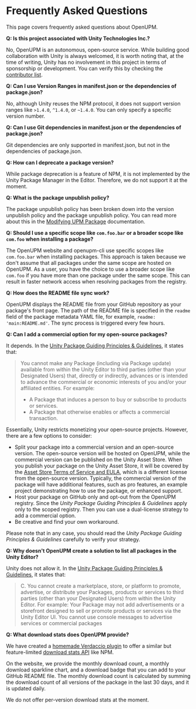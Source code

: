 ---
---
# Frequently Asked Questions

This page covers frequently asked questions about OpenUPM.

**Q: Is this project associated with Unity Technologies Inc.?**

No, OpenUPM is an autonomous, open-source service. While building good collaboration with Unity is always welcomed, it is worth noting that, at the time of writing, Unity has no involvement in this project in terms of sponsorship or development. You can verify this by checking the [contributor list](/contributors/).

**Q: Can I use Version Ranges in manifest.json or the dependencies of package.json?**

No, although Unity reuses the NPM protocol, it does not support version ranges like `>1.4.0`, `^1.4.0`, or `~1.4.0`. You can only specify a specific version number.

**Q: Can I use Git dependencies in manifest.json or the dependencies of package.json?**

Git dependencies are only supported in manifest.json, but not in the dependencies of package.json.

**Q: How can I deprecate a package version?**

While package deprecation is a feature of NPM, it is not implemented by the Unity Package Manager in the Editor. Therefore, we do not support it at the moment.

**Q: What is the package unpublish policy?**

The package unpublish policy has been broken down into the version unpublish policy and the package unpublish policy. You can read more about this in the [Modifying UPM Package](./modifying-upm-package.md) documentation.

**Q: Should I use a specific scope like `com.foo.bar` or a broader scope like `com.foo` when installing a package?**

The OpenUPM website and openupm-cli use specific scopes like `com.foo.bar` when installing packages. This approach is taken because we don't assume that all packages under the same scope are hosted on OpenUPM. As a user, you have the choice to use a broader scope like `com.foo` if you have more than one package under the same scope. This can result in faster network access when resolving packages from the registry.

**Q: How does the README file sync work?**

OpenUPM displays the README file from your GitHub repository as your package's front page. The path of the README file is specified in the `readme` field of the package metadata YAML file, for example, `readme: 'main:README.md'`. The sync process is triggered every few hours.

**Q: Can I add a commercial option for my open-source packages?**

It depends. In the [Unity Package Guiding Principles & Guidelines](https://unity.com/legal/terms-of-service/software/package-guidelines), it states that:

> You cannot make any Package (including via Package update) available from within the Unity Editor to third parties (other than your Designated Users) that, directly or indirectly, advances or is intended to advance the commercial or economic interests of you and/or your affiliated entities. For example:
> - A Package that induces a person to buy or subscribe to products or services.
> - A Package that otherwise enables or affects a commercial transaction.

Essentially, Unity restricts monetizing your open-source projects. However, there are a few options to consider:

- Split your package into a commercial version and an open-source version. The open-source version will be hosted on OpenUPM, while the commercial version can be published on the Unity Asset Store. When you publish your package on the Unity Asset Store, it will be covered by the [Asset Store Terms of Service and EULA](https://unity.com/legal/as-terms), which is a different license from the open-source version. Typically, the commercial version of the package will have additional features, such as pro features, an example project demonstrating how to use the package, or enhanced support.
- Host your package on GitHub only and opt-out from the OpenUPM registry. Since the *Unity Package Guiding Principles & Guidelines* apply only to the scoped registry. Then you can use a dual-license strategy to add a commercial option.
- Be creative and find your own workaround.

Please note that in any case, you should read the *Unity Package Guiding Principles & Guidelines* carefully to verify your strategy.

**Q: Why doesn't OpenUPM create a solution to list all packages in the Unity Editor?**

Unity does not allow it. In the [Unity Package Guiding Principles & Guidelines](https://unity.com/legal/terms-of-service/software/package-guidelines), it states that:

> C. You cannot create a marketplace, store, or platform to promote, advertise, or distribute your Packages, products or services to third parties (other than your Designated Users) from within the Unity Editor. For example:
> Your Package may not add advertisements or a storefront designed to sell or promote products or services via the Unity Editor UI.
You cannot use console messages to advertise services or commercial packages

**Q: What download stats does OpenUPM provide?**

We have created a [homemade Verdaccio plugin](https://github.com/openupm/verdaccio-install-counts) to offer a similar but feature-limited [download stats API](https://github.com/npm/registry/blob/master/docs/download-counts.md#per-version-download-counts) like NPM.

On the website, we provide the monthly download count, a monthly download sparkline chart, and a download badge that you can add to your GitHub README file. The monthly download count is calculated by summing the download count of all versions of the package in the last 30 days, and it is updated daily.

We do not offer per-version download stats at the moment.
